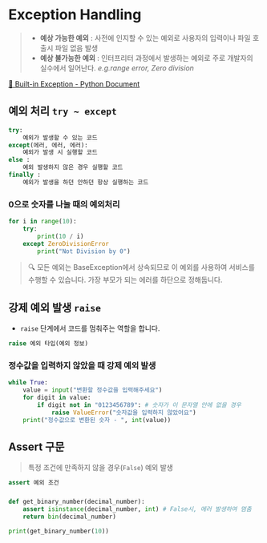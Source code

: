 # Exception Handling
> - **예상 가능한 예외** : 사전에 인지할 수 있는 예외로 사용자의 입력이나 파일 호출시 파일 없음 발생
> - **예상 불가능한 예외** : 인터프리터 과정에서 발생하는 예외로 주로 개발자의 실수에서 일어난다. _e.g.range error, Zero division_

[🔗 Built-in Exception - Python Document](https://docs.python.org/ko/3.11/library/exceptions.html#bltin-exceptions)

## 예외 처리 `try ~ except`
```py
try:
	예외가 발생할 수 있는 코드
except(에러, 에러, 에러):
	예외가 발생 시 실행할 코드
else :
	예외 발생하지 않은 경우 실행할 코드
finally : 
	예외가 발생을 하던 안하던 항상 실행하는 코드
```

### 0으로 숫자를 나눌 때의 예외처리
```py
for i in range(10):
    try:
        print(10 / i)
    except ZeroDivisionError
        print("Not Division by 0")
```

> 🔍 모든 예외는 BaseException에서 상속되므로 이 예외를 사용하여 서비스를 수행할 수 있습니다. 
가장 부모가 되는 에러를 하단으로 정해둡니다.

## 강제 예외 발생 `raise`
- `raise` 단계에서 코드를 멈춰주는 역할을 합니다.
```py
raise 예외 타입(예외 정보)
```

### 정수값을 입력하지 않았을 때 강제 예외 발생
```py
while True:
    value = input("변환할 정수값을 입력해주세요")
    for digit in value:
        if digit not in "0123456789": # 숫자가 이 문자열 안에 없을 경우
            raise ValueError("숫자값을 입력하지 않았어요")
    print("정수값으로 변환된 숫자 - ", int(value))
```
## Assert 구문
> 특정 조건에 만족하지 않을 경우(`False`) 예외 발생

```py
assert 예외 조건
```

### 
```py
def get_binary_number(decimal_number):
    assert isinstance(decimal_number, int) # False시, 에러 발생하여 멈춤
    return bin(decimal_number)

print(get_binary_number(10))
```
